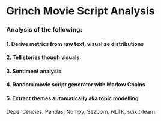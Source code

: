 # Grinch Movie Script Analysis

### Analysis of the following:

#### 1. Derive metrics from raw text, visualize distributions
#### 2. Tell stories though visuals
#### 3. Sentiment analysis
#### 4. Random movie script generator with Markov Chains
#### 5. Extract themes automatically aka topic modelling

Dependencies: Pandas, Numpy, Seaborn, NLTK, scikit-learn